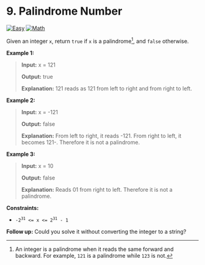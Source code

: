 # 9. Palindrome Number

[![Easy](https://img.shields.io/badge/Easy-319148)](#)
[![Math](https://img.shields.io/badge/Math-302f33)](#)

Given an integer `x`, return `true` if `x` is a
palindrome[^palindrome], and `false` otherwise.

**Example 1:**

> **Input:** x = 121
>
> **Output:** true
>
> **Explanation:** 121 reads as 121 from left to right and from right
> to left.

**Example 2:**

> **Input:** x = -121
>
> **Output:** false
>
> **Explanation:** From left to right, it reads -121. From right to
> left, it becomes 121-. Therefore it is not a palindrome.

**Example 3:**

> **Input:** x = 10
>
> **Output:** false
>
> **Explanation:** Reads 01 from right to left. Therefore it is not a
> palindrome.

**Constraints:**

- <code>-2<sup>31</sup> <= x <= 2<sup>31</sup> - 1</code>

**Follow up:** Could you solve it without converting the integer to a
string?

[^palindrome]: An integer is a palindrome when it reads the same
  forward and backward. For example, `121` is a palindrome while
  `123` is not.

